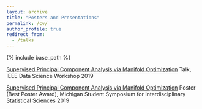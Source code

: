 ```yaml
---
layout: archive
title: "Posters and Presentations"
permalink: /cv/
author_profile: true
redirect_from:
  - /talks
---
```


{% include base_path %}

[Supervised Principal Component Analysis via Manifold Optimization](aritchie9590.github.io/files/DSW_Presentation__LSPCA.pdf)
Talk, IEEE Data Science Workshop 2019

[Supervised Principal Component Analysis via Manifold Optimization](aritchie9590.github.io/files/LSPCA_MSSISS_Poster.pdf)
Poster (Best Poster Award), Michigan Student Symposium for Interdisciplinary Statistical Sciences 2019

